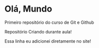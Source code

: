 # Olá, Mundo
 Primeiro repositório do curso de Git e Github

Repositório Criando durante aula!

Essa linha eu adicionei diretamente no site!
 